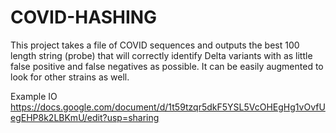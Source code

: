 # COVID-HASHING

This project takes a file of COVID sequences and outputs the best 100 length string (probe) that will correctly identify Delta variants with as little 
false positive and false negatives as possible. It can be easily augmented to look for other strains as well.

Example IO 
https://docs.google.com/document/d/1t59tzqr5dkF5YSL5VcOHEgHg1vOvfUegEHP8k2LBKmU/edit?usp=sharing
